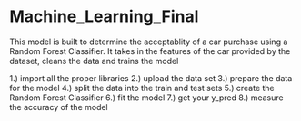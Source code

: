 # Machine_Learning_Final

This model is built to determine the acceptablity of a car purchase using a Random Forest Classifier. It takes in the features of the car provided by the dataset, cleans the data and trains the model 

1.) import all the proper libraries
2.) upload the data set
3.) prepare the data for the model
4.) split the data into the train and test sets
5.) create the Random Forest Classifier
6.) fit the model
7.) get your y_pred 
8.) measure the accuracy of the model
